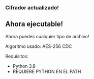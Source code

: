 ### Cifrador actualizado!
## Ahora ejecutable!

Ahora puedes cualquier tipo de archivo!

Algoritmo usado: AES-256 CDC

Requisitos:
  - Python 3.8
  - REQUIERE PYTHON EN EL PATH
